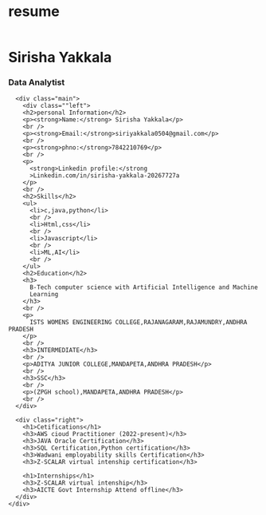# resume
<!DOCTYPE html>
<html lang="en">
  <head>
    <meta charset="UTF-8" />
    <meta http-equiv="X-UA-Compatible" content=""IE=edge">
    <meta name="viewport" content="Width=device-Width, initial-scale=1.0" />
    <title>Responsive Resume Website</title>
    <link rel="stylesheet" href="style.css" />
  </head>
  <body>
    <div class="container">
      <div class="header">
        <div class="img-area">
          <img src="NDGSiri@.jpg" alt="" />
        </div>
        <h1>Sirisha Yakkala</h1>
        <h3>Data Analytist</h3>
      </div>

      <div class="main">
        <div class=""left">
        <h2>personal Information</h2>
        <p><strong>Name:</strong> Sirisha Yakkala</p>
        <br />
        <p><strong>Email:</strong>siriyakkala0504@gmail.com</p>
        <br />
        <p><strong>phno:</strong>7842210769</p>
        <br />
        <p>
          <strong>Linkedin profile:</strong
          >Linkedin.com/in/sirisha-yakkala-20267727a
        </p>
        <br />
        <h2>Skills</h2>
        <ul>
          <li>c,java,python</li>
          <br />
          <li>Html,css</li>
          <br />
          <li>Javascript</li>
          <br />
          <li>ML,AI</li>
          <br />
        </ul>
        <h2>Education</h2>
        <h3>
          B-Tech computer science with Artificial Intelligence and Machine
          Learning
        </h3>
        <br />
        <p>
          ISTS WOMENS ENGINEERING COLLEGE,RAJANAGARAM,RAJAMUNDRY,ANDHRA PRADESH
        </p>
        <br />
        <h3>INTERMEDIATE</h3>
        <br />
        <p>ADITYA JUNIOR COLLEGE,MANDAPETA,ANDHRA PRADESH</p>
        <br />
        <h3>SSC</h3>
        <br />
        <p>(ZPGH school),MANDAPETA,ANDHRA PRADESH</p>
        <br />
      </div>

      <div class="right">
        <h1>Cetifications</h1>
        <h3>AWS cioud Practitioner (2022-present)</h3>
        <h3>JAVA Oracle Certification</h3>
        <h3>SQL Certification,Python certification</h3>
        <h3>Wadwani employability skills Certification</h3>
        <h3>Z-SCALAR virtual intenship certification</h3>

        <h1>Internships</h1>
        <h3>Z-SCALAR virtual intenship</h3>
        <h3>AICTE Govt Internship Attend offline</h3>
      </div>
    </div>
  </body>
</html>
